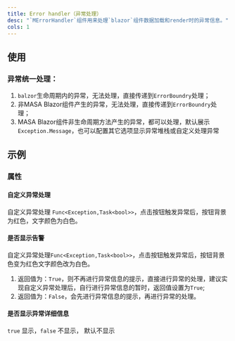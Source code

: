 ```yaml
---
title: Error handler（异常处理）
desc: "`MErrorHandler`组件用来处理`blazor`组件数据加载和render时的异常信息。"
cols: 1
---
```


## 使用

### 异常统一处理：

1. `balzor`生命周期内的异常，无法处理，直接传递到`ErrorBoundry`处理；
2. 非MASA Blazor组件产生的异常，无法处理，直接传递到`ErrorBoundry`处理；
3. MASA Blazor组件非生命周期方法产生的异常，都可以处理，默认展示`Exception.Message`，也可以配置其它选项显示异常堆栈或自定义处理异常

<error-handler-usage></error-handler-usage>

## 示例

### 属性

#### 自定义异常处理

自定义异常处理 `Func<Exception,Task<bool>>`，点击按钮触发异常后，按钮背景为红色，文字颜色为白色。

<masa-example file="Examples.components.error_handler.OnErrorHandleAsync"></masa-example>

#### 是否显示告警

 自定义异常处理`Func<Exception,Task<bool>>`，点击按钮触发异常后，按钮背景色变为红色文字颜色改为白色。
1. 返回值为：`True`，则不再进行异常信息的提示，直接进行异常的处理，建议实现自定义异常处理后，自行进行异常信息的暂时，返回值设置为`True`;
2. 返回值为：`False`，会先进行异常信息的提示，再进行异常的处理。

<masa-example file="Examples.components.error_handler.ShowAlert"></masa-example>

#### 是否显示异常详细信息

`true` 显示，`false` 不显示， 默认不显示

<masa-example file="Examples.components.error_handler.ShowDetail"></masa-example>




